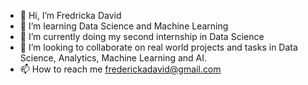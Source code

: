 - 👋 Hi, I’m Fredricka David
- 👀 I’m learning Data Science and Machine Learning
- 🌱 I’m currently doing my second internship in Data Science
- 💞️ I’m looking to collaborate on real world projects and tasks in Data Science, Analytics, Machine Learning and AI.
- 📫 How to reach me frederickadavid@gmail.com

<!---
Fredricka23/Fredricka23 is a ✨ special ✨ repository because its `README.md` (this file) appears on your GitHub profile.
You can click the Preview link to take a look at your changes.
--->
